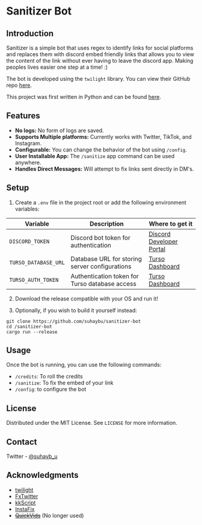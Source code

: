 # Sanitizer Bot

## Introduction

Sanitizer is a simple bot that uses regex to identify links for social platforms and replaces them with discord embed friendly links that allows you to view the content of the link without ever having to leave the discord app. Making peoples lives easier one step at a time! :)

The bot is developed using the `twilight` library. You can view their GitHub repo [here](https://github.com/twilight-rs/twilight).

This project was first written in Python and can be found [here](https://github.com/Suhaybu/sanitizer-bot-py).

## Features

-   **No logs:** No form of logs are saved.
-   **Supports Multiple platforms:** Currently works with Twitter, TikTok, and Instagram.
-   **Configurable:** You can change the behavior of the bot using `/config`.
-   **User Installable App:** The `/sanitize` app command can be used anywhere.
-   **Handles Direct Messages:** Will attempt to fix links sent directly in DM's.


## Setup

1. Create a `.env` file in the project root or add the following environment variables:

| Variable | Description | Where to get it |
|----------|-------------|-----------------|
| `DISCORD_TOKEN` | Discord bot token for authentication | [Discord Developer Portal](https://discord.com/developers/applications) |
| `TURSO_DATABASE_URL` | Database URL for storing server configurations | [Turso Dashboard](https://turso.tech/) |
| `TURSO_AUTH_TOKEN` | Authentication token for Turso database access | [Turso Dashboard](https://turso.tech/) |

2. Download the release compatible with your OS and run it!

3. Optionally, if you wish to build it yourself instead:
```fish
git clone https://github.com/suhaybu/sanitizer-bot
cd /sanitizer-bot
cargo run --release
```

## Usage

Once the bot is running, you can use the following commands:
-   `/credits`: To roll the credits
-   `/sanitize`: To fix the embed of your link
-   `/config`: to configure the bot

## License

Distributed under the MIT License. See `LICENSE` for more information.

## Contact

Twitter - [@suhayb_u](https://twitter.com/suhayb_u)

## Acknowledgments
-   [twilight](https://github.com/twilight-rs/twilight)
-   [FxTwitter](https://github.com/FixTweet/FxTwitter)
-   [kkScript](https://kkscript.com/)
-   [InstaFix](https://github.com/Wikidepia/InstaFix)
-   ~~[QuickVids](https://quickvids.app/)~~ (No longer used)
